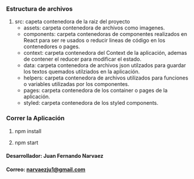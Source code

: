 ### Estructura de archivos

1. src: capeta contenedora de la raiz del proyecto
   - assets: carpeta contenedora de archivos como imagenes.
   - components: carpeta contenedoras de componentes realizados en React para ser re usados o reducir lineas de código en los contenedores o pages.
   - context: carpeta contenedora del Context de la aplicación, ademas de contener el reducer para modificar el estado.
   - data: carpeta contenedora de archivos json utilzados para guardar los textos quemados utilziados en la aplicación.
   - helpers: carpeta contenedora de archivos utilizados para funciones o variables utilizadas por los componentes.
   - pages: carpeta contenedora de los container o pages de la aplicación.
   - styled: carpeta contenedora de los styled components.

### Correr la Aplicación

1. npm install

2. npm start

#### Desarrollador: Juan Fernando Narvaez

#### Correo: narvaezju1@gmail.com
